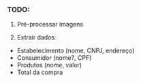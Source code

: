 ### TODO:
1) Pré-processar imagens

2) Extrair dados:
- Estabelecimento (nome, CNPJ, endereço)
- Consumidor (nome?, CPF)
- Produtos (nome, valor)
- Total da compra